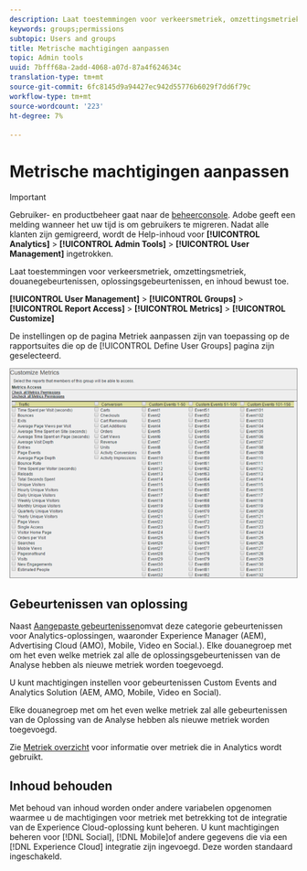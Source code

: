 ```yaml
---
description: Laat toestemmingen voor verkeersmetriek, omzettingsmetriek, douanegebeurtenissen, oplossingsgebeurtenissen, en inhoud bewust toe.
keywords: groups;permissions
subtopic: Users and groups
title: Metrische machtigingen aanpassen
topic: Admin tools
uuid: 7bfff68a-2add-4068-a07d-87a4f624634c
translation-type: tm+mt
source-git-commit: 6fc8145d9a94427ec942d55776b6029f7dd6f79c
workflow-type: tm+mt
source-wordcount: '223'
ht-degree: 7%

---
```



# Metrische machtigingen aanpassen

>[!IMPORTANT]
>
>Gebruiker- en productbeheer gaat naar de [beheerconsole](https://helpx.adobe.com/nl/enterprise/using/admin-console.html). Adobe geeft een melding wanneer het uw tijd is om gebruikers te migreren. Nadat alle klanten zijn gemigreerd, wordt de Help-inhoud voor **[!UICONTROL Analytics]** > **[!UICONTROL Admin Tools]** > **[!UICONTROL User Management]** ingetrokken.

Laat toestemmingen voor verkeersmetriek, omzettingsmetriek, douanegebeurtenissen, oplossingsgebeurtenissen, en inhoud bewust toe.

**[!UICONTROL User Management]** > **[!UICONTROL Groups]** > **[!UICONTROL Report Access]** > **[!UICONTROL Metrics]** > **[!UICONTROL Customize]**

De instellingen op de pagina Metriek aanpassen zijn van toepassing op de rapportsuites die op de [!UICONTROL Define User Groups] pagina zijn geselecteerd.

![](assets/customize-metrics.png)

## Gebeurtenissen van oplossing

Naast [Aangepaste gebeurtenissen](https://docs.adobe.com/content/help/nl-NL/analytics/implementation/vars/page-vars/events/event-serialization.html)omvat deze categorie gebeurtenissen voor Analytics-oplossingen, waaronder Experience Manager (AEM), Advertising Cloud (AMO), Mobile, Video en Social.). Elke douanegroep met om het even welke metriek zal alle de oplossingsgebeurtenissen van de Analyse hebben als nieuwe metriek worden toegevoegd.

U kunt machtigingen instellen voor gebeurtenissen Custom Events and Analytics Solution (AEM, AMO, Mobile, Video en Social).

Elke douanegroep met om het even welke metriek zal alle gebeurtenissen van de Oplossing van de Analyse hebben als nieuwe metriek worden toegevoegd.

Zie [Metriek overzicht](/help/components/metrics/overview.md) voor informatie over metriek die in Analytics wordt gebruikt.

## Inhoud behouden

Met behoud van inhoud worden onder andere variabelen opgenomen waarmee u de machtigingen voor metriek met betrekking tot de integratie van de Experience Cloud-oplossing kunt beheren. U kunt machtigingen beheren voor [!DNL Social], [!DNL Mobile]of andere gegevens die via een [!DNL Experience Cloud] integratie zijn ingevoegd. Deze worden standaard ingeschakeld.
